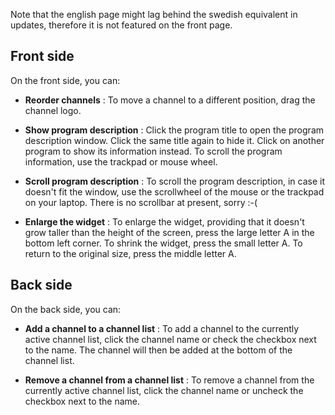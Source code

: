 Note that the english page might lag behind the swedish equivalent in updates, therefore it is not featured on the front page.

## Front side ##
On the front side, you can:

  * **Reorder channels** : To move a channel to a different position, drag the channel logo.

  * **Show program description** : Click the program title to open the program description window. Click the same title again to hide it. Click on another program to show its information instead. To scroll the program information, use the trackpad or mouse wheel.

  * **Scroll program description** : To scroll the program description, in case it doesn't fit the window, use the scrollwheel of the mouse or the trackpad on your laptop. There is no scrollbar at present, sorry :-(

  * **Enlarge the widget** : To enlarge the widget, providing that it doesn't grow taller than the height of the screen, press the large letter A in the bottom left corner. To shrink the widget, press the small letter A. To return to the original size, press the middle letter A.

## Back side ##
On the back side, you can:

  * **Add a channel to a channel list** : To add a channel to the currently active channel list, click the channel name or check the checkbox next to the name. The channel will then be added at the bottom of the channel list.

  * **Remove a channel from a channel list** : To remove a channel from the currently active channel list, click the channel name or uncheck the checkbox next to the name.